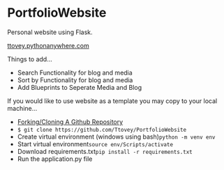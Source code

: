 # PortfolioWebsite
<p>Personal website using Flask.</p>
<p><a href="http://ttovey.pythonanywhere.com/">ttovey.pythonanywhere.com</a><p>
<p>Things to add...
<ul>
  <li>Search Functionality for blog and media</li>
  <li>Sort by Functionality for blog and media</li>
  <li>Add Blueprints to Seperate Media and Blog</li>
</ul>
If you would like to use website as a template you may copy to your local machine...
<ul>
  <li><a href="https://docs.github.com/en/get-started/quickstart/fork-a-repo">Forking/Cloning A Github Repository</a></li>
  <li><code>$ git clone https://github.com/Ttovey/PortfolioWebsite</code></li>
  <li>Create virtual environment (windows using bash)<code>python -m venv env</code></li>
  <li>Start virtual environment<code>source env/Scripts/activate</code></li>
  <li>Download requirements.txt<code>pip install -r requirements.txt</code></li>
  <li>Run the application.py file</li>
</ul>
</p>

